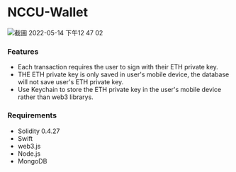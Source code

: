 # NCCU-Wallet
![截圖 2022-05-14 下午12 47 02](https://user-images.githubusercontent.com/37469307/168411096-b7b4502e-829e-4714-969c-2e41f8cef7cb.png)

### Features

- Each transaction requires the user to sign with their ETH private key.
- THE ETH private key is only saved in user's mobile device, the database will not save user's ETH private key. 
- Use Keychain to store the ETH private key in the user's mobile device rather than web3 librarys.

### Requirements
- Solidity 0.4.27
- Swift
- web3.js
- Node.js
- MongoDB
